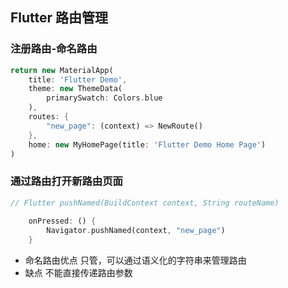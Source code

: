 ## Flutter 路由管理

### 注册路由-命名路由

```dart
return new MaterialApp(
	title: 'Flutter Demo',
    theme: new ThemeData(
    	primarySwatch: Colors.blue
    ),
    routes: {
        "new_page": (context) => NewRoute()
    },
    home: new MyHomePage(title: 'Flutter Demo Home Page')
)
```

### 通过路由打开新路由页面

```dart
// Flutter pushNamed(BuildContext context, String routeName)
    
    onPressed: () {
        Navigator.pushNamed(context, "new_page")
    }
```

* 命名路由优点 只管，可以通过语义化的字符串来管理路由
* 缺点 不能直接传递路由参数